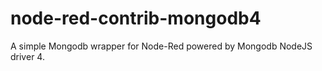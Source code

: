 # node-red-contrib-mongodb4
A simple Mongodb wrapper for Node-Red powered by Mongodb NodeJS driver 4.
